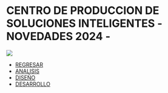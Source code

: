 # CENTRO DE PRODUCCION DE SOLUCIONES INTELIGENTES -NOVEDADES 2024 -
<link href="http://siomi.datasena.com/analitica/Estilo.css" rel="stylesheet" type="text/css" />

<img src="https://blogger.googleusercontent.com/img/a/AVvXsEimdqxynaYJeDRuTUp3lzEWFnnQSC2KTVSxvnV70I2eZ5tOCfjwdNnExSTSm2tCf1xBFHVHwsN80OCpDCO0J80UTNWxPC86s7s5aB8rnizg7guNowqTxhr5Fd9WH48n7pn8uLZNFTgXuSGUH6BNncmfQEpOz9pAe_T0zD8n2-aGZk8-C_l6GWk-aq60fQ=s960">
<br>
<ul>

<li><a href="https://github.com/fegasu/CPSI/blob/main/README.md">REGRESAR</a></li>
<li><a href="https://github.com/fegasu/CPSI/tree/main/NOVEDADES/ANALISIS">ANALISIS</a></li>
<li><a href="https://github.com/fegasu/CPSI/tree/main/NOVEDADES/DISE%C3%91O">DISEÑO</a></li>
<li><a href="https://github.com/fegasu/CPSI/tree/main/NOVEDADES/DESARROLLO">DESARROLLO</a></li>

</ul>
